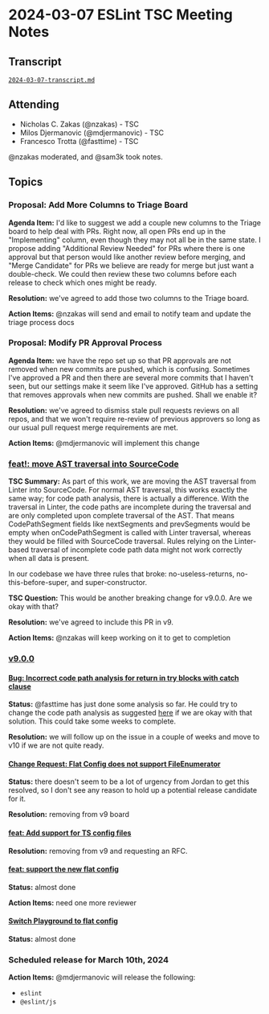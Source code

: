 # 2024-03-07 ESLint TSC Meeting Notes

## Transcript

[`2024-03-07-transcript.md`](2024-03-07-transcript.md)

## Attending

- Nicholas C. Zakas (@nzakas) - TSC
- Milos Djermanovic (@mdjermanovic) - TSC
- Francesco Trotta (@fasttime) - TSC

@nzakas moderated, and @sam3k took notes.

## Topics

### Proposal: Add More Columns to Triage Board

**Agenda Item:** I'd like to suggest we add a couple new columns to the Triage board to help deal with PRs. Right now, all open PRs end up in the "Implementing" column, even though they may not all be in the same state. I propose adding "Additional Review Needed" for PRs where there is one approval but that person would like another review before merging, and "Merge Candidate" for PRs we believe are ready for merge but just want a double-check. We could then review these two columns before each release to check which ones might be ready.

**Resolution:** we've agreed to add those two columns to the Triage board.

**Action Items:** @nzakas will send and email to notify team and update the triage process docs

### Proposal: Modify PR Approval Process

**Agenda Item:** we have the repo set up so that PR approvals are not removed when new commits are pushed, which is confusing. Sometimes I've approved a PR and then there are several more commits that I haven't seen, but our settings make it seem like I've approved. GitHub has a setting that removes approvals when new commits are pushed. Shall we enable it?

**Resolution:** we've agreed to dismiss stale pull requests reviews on all repos, and that we won't require re-review of previous approvers so long as our usual pull request merge requirements are met.

**Action Items:** @mdjermanovic will implement this change

### [feat!: move AST traversal into SourceCode](https://github.com/eslint/eslint/pull/18167)

**TSC Summary:** As part of this work, we are moving the AST traversal from Linter into SourceCode. For normal AST traversal, this works exactly the same way; for code path analysis, there is actually a difference. With the traversal in Linter, the code paths are incomplete during the traversal and are only completed upon complete traversal of the AST. That means CodePathSegment fields like nextSegments and prevSegments would be empty when onCodePathSegment is called with Linter traversal, whereas they would be filled with SourceCode traversal. Rules relying on the Linter-based traversal of incomplete code path data might not work correctly when all data is present.

In our codebase we have three rules that broke: no-useless-returns, no-this-before-super, and super-constructor.

**TSC Question:** This would be another breaking change for v9.0.0. Are we okay with that?

**Resolution:** we've agreed to include this PR in v9.

**Action Items:** @nzakas will keep working on it to get to completion

### [v9.0.0](https://github.com/orgs/eslint/projects/4/views/2)

#### [Bug: Incorrect code path analysis for return in try blocks with catch clause](https://github.com/eslint/eslint/issues/17579)

**Status:** @fasttime has just done some analysis so far. He could try to change the code path analysis as suggested [here](https://github.com/eslint/eslint/issues/17579#issuecomment-1969338176) if we are okay with that solution. This could take some weeks to complete.

**Resolution:** we will follow up on the issue in a couple of weeks and move to v10 if we are not quite ready.

#### [Change Request: Flat Config does not support FileEnumerator](https://github.com/eslint/eslint/issues/18087)

**Status:** there doesn't seem to be a lot of urgency from Jordan to get this resolved, so I don't see any reason to hold up a potential release candidate for it.

**Resolution:** removing from v9 board

#### [feat: Add support for TS config files](https://github.com/eslint/eslint/pull/18134)

**Resolution:** removing from v9 and requesting an RFC.

#### [feat: support the new flat config](https://github.com/eslint/create-config/issues/51)

**Status:** almost done

**Action Items:** need one more reviewer

#### [Switch Playground to flat config](https://github.com/eslint/eslint.org/issues/507)

**Status:** almost done

### Scheduled release for March 10th, 2024

**Action Items:** @mdjermanovic will release the following:

- `eslint`
- `@eslint/js`
